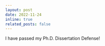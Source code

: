 ```yaml
---
layout: post
date: 2022-11-24
inline: true
related_posts: false
---
```


I have passed my Ph.D. Dissertation Defense!
